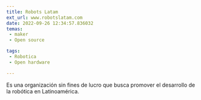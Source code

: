 ```yaml
---
title: Robots Latam
ext_url: www.robotslatam.com
date: 2022-09-26 12:34:57.836032
temas:
 - maker
 - Open source

tags:
 - Robotica
 - Open hardware

---
```


Es una organización sin fines de lucro que busca promover el desarrollo de la robótica en Latinoamérica.

    